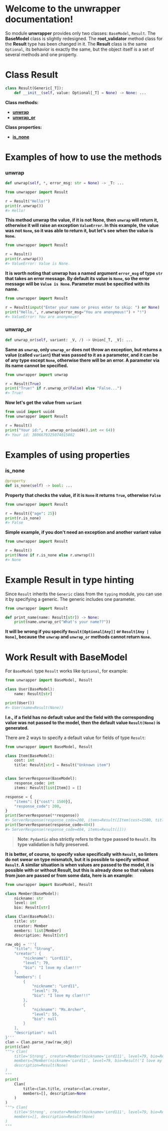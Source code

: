 # Welcome to the unwrapper documentation!

So module **unwrapper** provides only two classes: `BaseModel`, `Result`. The **BaseModel** class is slightly redesigned. The **root_validator** method class for the **Result** type has been changed in it. The **Result** class is the same `Optional`, its behavior is exactly the same, but the object itself is a set of several methods and one property.

# Class Result

```python
class Result(Generic[_T]):
    def __init__(self, value: Optional[_T] = None) -> None: ...
```

**Class methods:**
- [**unwrap**](#unwrap)
- [**unwrap_or**](#unwrap_or)

**Class properties:**
- [**is_none**](#is_none)

# Examples of how to use the methods

### unwrap

```python
def unwrap(self, *, error_msg: str = None) -> _T: ...
```

```python
from unwrapper import Result

r = Result("Hello!")
print(r.unwrap())
#> Hello!
```
**This method unwrap the value, if it is not None, then `unwrap` will return it, otherwise it will raise an exception `ValueError`. In this example, the value was not `None`, so it was able to return it, but let's see when the value is `None`.**

```python
from unwrapper import Result

r = Result()
print(r.unwrap())
#> ValueError: Value is None.
```

**It is worth noting that unwrap has a named argument `error_msg` of type `str` that takes an error message. By default its value is `None`, so the error message will be ``Value is None``. __Parameter must be specified with its name.__**

```python
from unwrapper import Result

r = Result(input("Enter your name or press enter to skip: ") or None)
print("Hello,", r.unwrap(error_msg="You are anonymous!") + "!")
#> ValueError: You are anonymous!
```

### unwrap_or

```python
def unwrap_or(self, variant: _V, /) -> Union[_T, _V]: ...
```

**Same as `unwrap`, only `unwrap_or` does not throw an exception, but returns a value (called `variant`) that was passed to it as a parameter, and it can be of any type except `None`, otherwise there will be an error. A parameter via its name cannot be specified.**

```python
from unwrapper import unwrap

r = Result(True)
print("True!" if r.unwrap_or(False) else "False...")
#> True!
```

**Now let's get the value from `variant`**

```python 
from uuid import uuid4
from unwrapper import Result

r = Result()
print("Your id:", r.unwrap_or(uuid4().int << 64))
#> Your id: 3806679325074015802
```

# Examples of using properties

### is_none

```python
@property
def is_none(self) -> bool: ...
```

**Property that checks the value, if it is `None` it returns `True`, otherwise `False`**

```python
from unwrapper import Result

r = Result({"age": 25})
print(r.is_none)
#> False
```

**Simple example, if you don't need an exception and another variant value**

```python
from unwrapper import Result

r = Result()
print(None if r.is_none else r.unwrap())
#> None
```

# Example Result in type hinting

Since `Result` inherits the `Generic` class from the `typing` module, you can use it by specifying a generic. The generic includes one parameter.

```python
from unwrapper import Result

def print_name(name: Result[str]) -> None:
    print(name.unwrap_or("What's your name??"))
```

**It will be wrong if you specify `Result[Optional[Any]]` or `Result[Any | None]`, because the `unwrap` and `unwrap_or` methods cannot return `None`.**

# Work Result with BaseModel

For `BaseModel` type `Result` works like `Optional`, for example:

```python
from unwrapper import BaseModel, Result

class User(BaseModel):
    name: Result[str]

print(User())
#> User(name=Result(None))
```

__I.e., if a field has no default value and the field with the corresponding value was not passed to the model, then the default value `Result(None)` is generated.__

There are 2 ways to specify a default value for fields of type `Result`:

```python
from unwrapper import BaseModel, Result

class Item(BaseModel):
    cost: int
    title: Result[str] = Result("Unknown item")


class ServerResponse(BaseModel):
    response_code: int
    items: Result[list[Item]] = []

response = {
    "items": [{"cost": 1500}],
    "response_code": 200,
}
print(ServerResponse(**response))
#> ServerResponse(response_code=200, items=Result([Item(cost=1500, title=Result('Unknown item'))]))
print(ServerResponse(response_code=404))
#> ServerResponse(response_code=404, items=Result([]))
```
> **Note**: __`Pydantic` also strictly refers to the type passed to `Result`. Its type validation is fully preserved.__

__It is better, of course, to specify value specifically with `Result`, so linters do not swear on type mismatch, but it is possible to specify without `Result`. A similar situation is when values are passed to the model, it is possible with or without Result, but this is already done so that values from json are passed or from some data, here is an example:__

```python
from unwrapper import BaseModel, Result

class Member(BaseModel):
    nickname: str
    level: int
    bio: Result[str]

class Clan(BaseModel):
    title: str
    creator: Member
    members: list[Member]
    description: Result[str]

raw_obj = '''{
    "title": "Strong",
    "creator": {
        "nickname": "Lord111",
        "level": 79,
        "bio": "I love my clan!!!"
    },
    "members": [
        {
            "nickname": "Lord11",
            "level": 79,
            "bio": "I love my clan!!!"
        },
        {
            "nickname": "Ms.Archer",
            "level": 55, 
            "bio": null
        }
    ], 
    "description": null
}'''
clan = Clan.parse_raw(raw_obj)
print(clan)
"""> Clan(
    title='Strong', creator=Member(nickname='Lord111', level=79, bio=Result('I love my clan!!!')),
    members=[Member(nickname='Lord11', level=79, bio=Result('I love my clan!!!')), Member(nickname='Ms.Archer', level=55, bio=Result(None))],
    description=Result(None)
)
"""
print(
    Clan(
        title=clan.title, creator=clan.creator,
        members=[], description=None
    )
)
"""> Clan(
    title='Strong', creator=Member(nickname='Lord111', level=79, bio=Result('I love my clan!!!')),
    members=[], description=Result(None)
)
"""
```